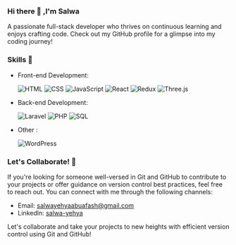 ### Hi there 👋 ,I'm Salwa

A passionate full-stack developer who thrives on continuous learning and enjoys crafting code. Check out my GitHub profile for a glimpse into my coding journey!


### Skills  🚀

- Front-end Development:
  
  ![HTML](https://img.shields.io/badge/-HTML-orange)
  ![CSS](https://img.shields.io/badge/-CSS-blue)
  ![JavaScript](https://img.shields.io/badge/-JavaScript-yellow)
  ![React](https://img.shields.io/badge/-React-blue)
  ![Redux](https://img.shields.io/badge/-Redux-purple)
  ![Three.js](https://img.shields.io/badge/-Three.js-green)

- Back-end Development:
  
  ![Laravel](https://img.shields.io/badge/-Laravel-red)
  ![PHP](https://img.shields.io/badge/-PHP-purple)
  ![SQL](https://img.shields.io/badge/-SQL-orange)

- Other :
  
  ![WordPress](https://img.shields.io/badge/-WordPress-blue)

### Let's Collaborate! 🤝

If you're looking for someone well-versed in Git and GitHub to contribute to your projects or offer guidance on version control best practices, feel free to reach out. You can connect with me through the following channels:

- Email: [salwayehyaabuafash@gmail.com](mailto:salwayehyaabuafash@gmail.com)
- LinkedIn: [salwa-yehya](https://www.linkedin.com/in/salwa-yehya-794236253/)

Let's collaborate and take your projects to new heights with efficient version control using Git and GitHub!
